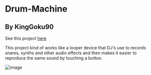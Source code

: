 # Drum-Machine
## By KingGoku90

See this project [here](https://kinggoku910.github.io/drum-machine/)

This project kind of works like a looper device that DJ's use to records snares, synths and other audio effects and then makes it easier to reproduce the same sound by touching a button.

![image](https://user-images.githubusercontent.com/74030806/197606525-04c01900-dc60-4294-a690-dde700a226a0.png)
